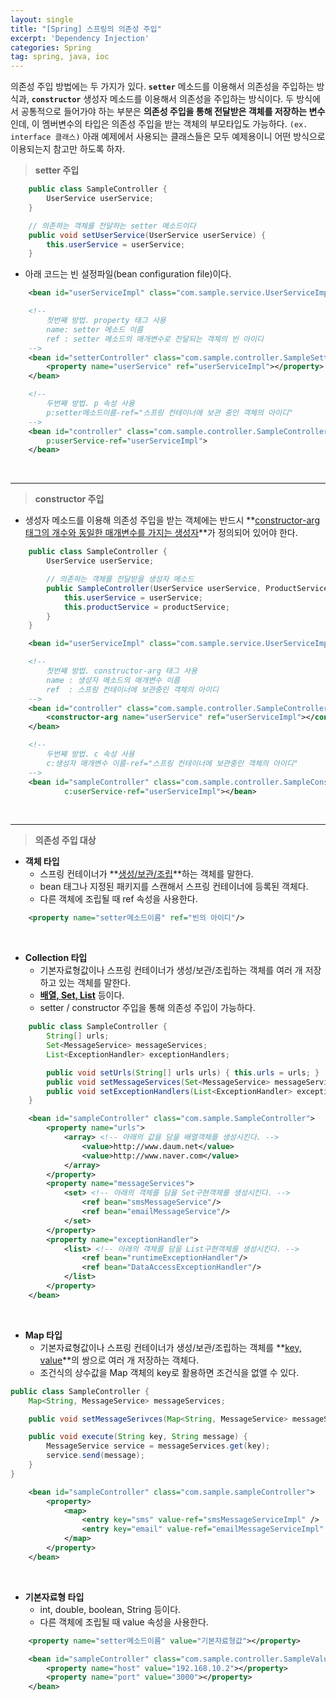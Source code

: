 ```yaml
---
layout: single
title: "[Spring] 스프링의 의존성 주입"
excerpt: 'Dependency Injection'
categories: Spring
tag: spring, java, ioc
---
```

의존성 주입 방법에는 두 가지가 있다. **`setter`** 메소드를 이용해서 의존성을 주입하는 방식과, **`constructor`** 생성자 메소드를 이용해서 의존성을 주입하는 방식이다. 두 방식에서 공통적으로 들어가야 하는 부분은 **의존성 주입을 통해 전달받은 객체를 저장하는 변수**인데, 이 멤버변수의 타입은 의존성 주입을 받는 객체의 부모타입도 가능하다. `(ex. interface 클래스)` 아래 예제에서 사용되는 클래스들은 모두 예제용이니 어떤 방식으로 이용되는지 참고만 하도록 하자.

> **setter 주입**

```java
    public class SampleController {
        UserService userService;
    }

    // 의존하는 객체를 전달하는 setter 메소드이다
    public void setUserService(UserService userService) {
        this.userService = userService;
    }
```

- 아래 코드는 빈 설정파일(bean configuration file)이다.

```xml
    <bean id="userServiceImpl" class="com.sample.service.UserServiceImpl"></bean>

    <!--
        첫번째 방법. property 태그 사용
        name: setter 메소드 이름
        ref : setter 메소드의 매개변수로 전달되는 객체의 빈 아이디
    -->
    <bean id="setterController" class="com.sample.controller.SampleSetterController">
        <property name="userService" ref="userServiceImpl"></property>
    </bean>

    <!--
        두번째 방법. p 속성 사용
        p:setter메소드이름-ref="스프링 컨테이너에 보관 중인 객체의 아이디"
    -->
    <bean id="controller" class="com.sample.controller.SampleController"
        p:userService-ref="userServiceImpl">
    </bean>
```
<br>

---
> **constructor 주입**

- 생성자 메소드를 이용해 의존성 주입을 받는 객체에는 반드시 **<u>constructor-arg 태그의 개수와 동일한 매개변수를 가지는 생성자</u>**가 정의되어 있어야 한다.

```java
    public class SampleController {
        UserService userService;

        // 의존하는 객체를 전달받을 생성자 메소드
        public SampleController(UserService userService, ProductService productService) { 
            this.userService = userService; 
            this.productService = productService; 
        }
    }
```

```xml
    <bean id="userServiceImpl" class="com.sample.service.UserServiceImpl"></bean>

    <!--
        첫번째 방법. constructor-arg 태그 사용
        name : 생성자 메소드의 매개변수 이름
        ref  : 스프링 컨테이너에 보관중인 객체의 아이디
    -->
    <bean id="controller" class="com.sample.controller.SampleController">
        <constructor-arg name="userService" ref="userServiceImpl"></constructor-arg>
    </bean>

    <!--
        두번째 방법. c 속성 사용
        c:생성자 매개변수 이름-ref="스프링 컨테이너에 보관중인 객체의 아이디"
    -->
    <bean id="sampleController" class="com.sample.controller.SampleConstructorController"
            c:userService-ref="userServiceImpl"></bean>
```
<br>

---

> **의존성 주입 대상**

- **객체 타입**
    - 스프링 컨테이너가 **<u>생성/보관/조립</u>**하는 객체를 말한다.
    - bean 태그나 지정된 패키지를 스캔해서 스프링 컨테이너에 등록된 객체다.
    - 다른 객체에 조립될 때 ref 속성을 사용한다.

```xml
    <property name="setter메소드이름" ref="빈의 아이디"/>
```
<br>

- **Collection 타입**
    - 기본자료형값이나 스프링 컨테이너가 생성/보관/조립하는 객체를 여러 개 저장하고 있는 객체를 말한다.
    - **<u>배열, Set, List</u>** 등이다.
    - setter / constructor 주입을 통해 의존성 주입이 가능하다.

```java
    public class SampleController {
        String[] urls;
        Set<MessageService> messageServices;
        List<ExceptionHandler> exceptionHandlers;

        public void setUrls(String[] urls urls) { this.urls = urls; }
        public void setMessageServices(Set<MessageService> messageServices) { this.messageServices = messageServices; }
        public void setExceptionHandlers(List<ExceptionHandler> exceptionHandlers) { this.exceptionHandlers = exceptionHandlers; }
    }
```

```xml
    <bean id="sampleController" class="com.sample.SampleController">
        <property name="urls">
            <array>	<!-- 아래의 값을 담을 배열객체를 생성시킨다. -->
                <value>http://www.daum.net</value>
                <value>http://www.naver.com</value>
            </array>
        </property>
        <property name="messageServices">
            <set> <!-- 아래의 객체를 담을 Set구현객체를 생성시킨다. -->
                <ref bean="smsMessageService"/>
                <ref bean="emailMessageService"/>
            </set>
        </property>
        <property name="exceptionHandler">
            <list> <!-- 아래의 객체를 담을 List구현객체를 생성시킨다. -->
                <ref bean="runtimeExceptionHandler"/>
                <ref bean="DataAccessExceptionHandler"/>
            </list>
        </property>		
    </bean>
```
<br>

- **Map 타입**
    - 기본자료형값이나 스프링 컨테이너가 생성/보관/조립하는 객체를 **<u>key, value</u>**의 쌍으로 여러 개 저장하는 객체다.
    - 조건식의 상수값을 Map 객체의 key로 활용하면 조건식을 없앨 수 있다.

```java
public class SampleController {
    Map<String, MessageService> messageServices;

    public void setMessageSerivces(Map<String, MessageService> messageServices){ this.messageServices = mnessageSerivices; }

    public void execute(String key, String message) {
        MessageService service = messageServices.get(key);
        service.send(message);
    }
}
```

```xml
    <bean id="sampleController" class="com.sample.sampleController">
        <property>
            <map>
                <entry key="sms" value-ref="smsMessageServiceImpl" />
                <entry key="email" value-ref="emailMessageServiceImpl" />
            </map>
        </property>
    </bean>
```
<br>

- **기본자료형 타입**
    - int, double, boolean, String 등이다.
    - 다른 객체에 조립될 때 value 속성을 사용한다.

```xml
    <property name="setter메소드이름" value="기본자료형값"></property>

    <bean id="sampleController" class="com.sample.controller.SampleValueController">
        <property name="host" value="192.168.10.2"></property>
        <property name="port" value="3000"></property>
    </bean>
```
